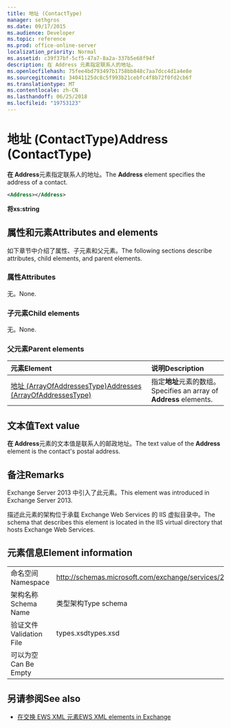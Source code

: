```yaml
---
title: 地址 (ContactType)
manager: sethgros
ms.date: 09/17/2015
ms.audience: Developer
ms.topic: reference
ms.prod: office-online-server
localization_priority: Normal
ms.assetid: c39f37bf-5cf5-47a7-8a2a-337b5e68f94f
description: 在 Address 元素指定联系人的地址。
ms.openlocfilehash: 75fee4bd793497b1758bb848c7aa7dcc4d1a4e8e
ms.sourcegitcommit: 34041125dc8c5f993b21cebfc4f8b72f0fd2cb6f
ms.translationtype: MT
ms.contentlocale: zh-CN
ms.lasthandoff: 06/25/2018
ms.locfileid: "19753123"
---
```

# <a name="address-contacttype"></a><span data-ttu-id="b7792-103">地址 (ContactType)</span><span class="sxs-lookup"><span data-stu-id="b7792-103">Address (ContactType)</span></span>

<span data-ttu-id="b7792-104">**在 Address**元素指定联系人的地址。</span><span class="sxs-lookup"><span data-stu-id="b7792-104">The **Address** element specifies the address of a contact.</span></span> 
  
```XML
<Address></Address>
```

 <span data-ttu-id="b7792-105">**将**</span><span class="sxs-lookup"><span data-stu-id="b7792-105">**xs:string**</span></span>
## <a name="attributes-and-elements"></a><span data-ttu-id="b7792-106">属性和元素</span><span class="sxs-lookup"><span data-stu-id="b7792-106">Attributes and elements</span></span>

<span data-ttu-id="b7792-107">如下章节中介绍了属性、子元素和父元素。</span><span class="sxs-lookup"><span data-stu-id="b7792-107">The following sections describe attributes, child elements, and parent elements.</span></span>
  
### <a name="attributes"></a><span data-ttu-id="b7792-108">属性</span><span class="sxs-lookup"><span data-stu-id="b7792-108">Attributes</span></span>

<span data-ttu-id="b7792-109">无。</span><span class="sxs-lookup"><span data-stu-id="b7792-109">None.</span></span>
  
### <a name="child-elements"></a><span data-ttu-id="b7792-110">子元素</span><span class="sxs-lookup"><span data-stu-id="b7792-110">Child elements</span></span>

<span data-ttu-id="b7792-111">无。</span><span class="sxs-lookup"><span data-stu-id="b7792-111">None.</span></span>
  
### <a name="parent-elements"></a><span data-ttu-id="b7792-112">父元素</span><span class="sxs-lookup"><span data-stu-id="b7792-112">Parent elements</span></span>

|<span data-ttu-id="b7792-113">**元素**</span><span class="sxs-lookup"><span data-stu-id="b7792-113">**Element**</span></span>|<span data-ttu-id="b7792-114">**说明**</span><span class="sxs-lookup"><span data-stu-id="b7792-114">**Description**</span></span>|
|:-----|:-----|
|[<span data-ttu-id="b7792-115">地址 (ArrayOfAddressesType)</span><span class="sxs-lookup"><span data-stu-id="b7792-115">Addresses (ArrayOfAddressesType)</span></span>](addresses-arrayofaddressestype.md) <br/> |<span data-ttu-id="b7792-116">指定**地址**元素的数组。</span><span class="sxs-lookup"><span data-stu-id="b7792-116">Specifies an array of **Address** elements.</span></span>  <br/> |
   
## <a name="text-value"></a><span data-ttu-id="b7792-117">文本值</span><span class="sxs-lookup"><span data-stu-id="b7792-117">Text value</span></span>

<span data-ttu-id="b7792-118">**在 Address**元素的文本值是联系人的邮政地址。</span><span class="sxs-lookup"><span data-stu-id="b7792-118">The text value of the **Address** element is the contact's postal address.</span></span> 
  
## <a name="remarks"></a><span data-ttu-id="b7792-119">备注</span><span class="sxs-lookup"><span data-stu-id="b7792-119">Remarks</span></span>

<span data-ttu-id="b7792-120">Exchange Server 2013 中引入了此元素。</span><span class="sxs-lookup"><span data-stu-id="b7792-120">This element was introduced in Exchange Server 2013.</span></span>
  
<span data-ttu-id="b7792-121">描述此元素的架构位于承载 Exchange Web Services 的 IIS 虚拟目录中。</span><span class="sxs-lookup"><span data-stu-id="b7792-121">The schema that describes this element is located in the IIS virtual directory that hosts Exchange Web Services.</span></span>
  
## <a name="element-information"></a><span data-ttu-id="b7792-122">元素信息</span><span class="sxs-lookup"><span data-stu-id="b7792-122">Element information</span></span>

|||
|:-----|:-----|
|<span data-ttu-id="b7792-123">命名空间</span><span class="sxs-lookup"><span data-stu-id="b7792-123">Namespace</span></span>  <br/> |http://schemas.microsoft.com/exchange/services/2006/types  <br/> |
|<span data-ttu-id="b7792-124">架构名称</span><span class="sxs-lookup"><span data-stu-id="b7792-124">Schema Name</span></span>  <br/> |<span data-ttu-id="b7792-125">类型架构</span><span class="sxs-lookup"><span data-stu-id="b7792-125">Type schema</span></span>  <br/> |
|<span data-ttu-id="b7792-126">验证文件</span><span class="sxs-lookup"><span data-stu-id="b7792-126">Validation File</span></span>  <br/> |<span data-ttu-id="b7792-127">types.xsd</span><span class="sxs-lookup"><span data-stu-id="b7792-127">types.xsd</span></span>  <br/> |
|<span data-ttu-id="b7792-128">可以为空</span><span class="sxs-lookup"><span data-stu-id="b7792-128">Can Be Empty</span></span>  <br/> ||
   
## <a name="see-also"></a><span data-ttu-id="b7792-129">另请参阅</span><span class="sxs-lookup"><span data-stu-id="b7792-129">See also</span></span>

- [<span data-ttu-id="b7792-130">在交换 EWS XML 元素</span><span class="sxs-lookup"><span data-stu-id="b7792-130">EWS XML elements in Exchange</span></span>](ews-xml-elements-in-exchange.md)

